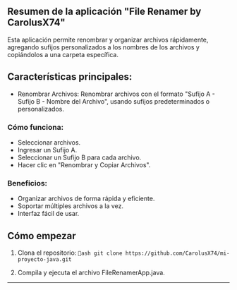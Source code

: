 ## Resumen de la aplicación "File Renamer by CarolusX74"

Esta aplicación permite renombrar y organizar archivos rápidamente, agregando sufijos personalizados a los nombres de los archivos y copiándolos a una carpeta específica.

## Características principales:

- Renombrar Archivos: Renombrar archivos con el formato "Sufijo A - Sufijo B - Nombre del Archivo", usando sufijos predeterminados o personalizados.

### Cómo funciona:
- Seleccionar archivos.
- Ingresar un Sufijo A.
- Seleccionar un Sufijo B para cada archivo.
- Hacer clic en "Renombrar y Copiar Archivos".

### Beneficios:
- Organizar archivos de forma rápida y eficiente.
- Soportar múltiples archivos a la vez.
- Interfaz fácil de usar.

## Cómo empezar

1. Clona el repositorio:
    `ash
    git clone https://github.com/CarolusX74/mi-proyecto-java.git
    `

2. Compila y ejecuta el archivo FileRenamerApp.java.

---
